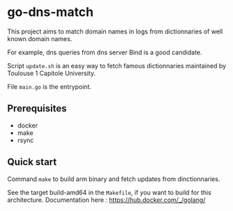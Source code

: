 go-dns-match
===============

This project aims to match domain names in logs from dictionnaries of well known domain names.

For example, dns queries from dns server Bind is a good candidate.

̀Script `update.sh` is an easy way to fetch famous dictionnaries maintained by Toulouse 1 Capitole University.

File `main.go` is the entrypoint.

## Prerequisites
- docker
- make
- rsync

## Quick start

Command `make` to build arm binary and fetch updates from dinctionnaries.

See the target build-amd64 in the `Makefile`, if you want to build for this architecture. 
Documentation here : https://hub.docker.com/_/golang/